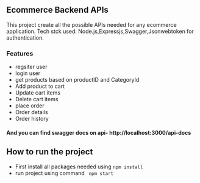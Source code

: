 ## Ecommerce Backend APIs
This project create all the possible APIs needed for any ecommerce application. Tech stck used: Node.js,Expressjs,Swagger,Jsonwebtoken for authentication.

### Features
  - regsiter user
  - login user
  - get products based on productID and CategoryId
  - Add product to cart
  - Update cart items
  - Delete cart items
  - place order
  - Order details
  - Order history
    
#### And you can find swagger docs on api- http://localhost:3000/api-docs

## How to run the project
- First install all packages needed using
    ```npm install```
- run project using command
     ``` npm start```


